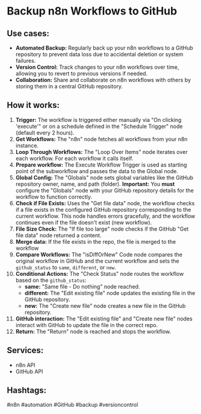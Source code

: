 # Backup n8n Workflows to GitHub

## Use cases:

- **Automated Backup:** Regularly back up your n8n workflows to a GitHub repository to prevent data loss due to accidental deletion or system failures.
- **Version Control:** Track changes to your n8n workflows over time, allowing you to revert to previous versions if needed.
- **Collaboration:** Share and collaborate on n8n workflows with others by storing them in a central GitHub repository.

## How it works:

1.  **Trigger:** The workflow is triggered either manually via "On clicking 'execute'" or on a schedule defined in the "Schedule Trigger" node (default every 2 hours).
2.  **Get Workflows:** The "n8n" node fetches all workflows from your n8n instance.
3.  **Loop Through Workflows:** The "Loop Over Items" node iterates over each workflow. For each workflow it calls itself.
4.  **Prepare workflow:** The Execute Workflow Trigger is used as starting point of the subworkflow and passes the data to the Global node.
5.  **Global Config:** The "Globals" node sets global variables like the GitHub repository owner, name, and path (folder).  **Important:** You **must** configure the "Globals" node with your GitHub repository details for the workflow to function correctly.
6.  **Check if File Exists:** Uses the "Get file data" node, the workflow checks if a file exists in the configured GitHub repository corresponding to the current workflow. This node handles errors gracefully, and the workflow continues even if the file doesn't exist (new workflow).
7.  **File Size Check:**  The "If file too large" node checks if the GitHub "Get file data" node returned a content.
8.  **Merge data:** If the file exists in the repo, the file is merged to the workflow
9.  **Compare Workflows:** The "isDiffOrNew" Code node compares the original workflow in GitHub and the current workflow and sets the `github_status` to `same`, `different`, or `new`.
10. **Conditional Actions:** The "Check Status" node routes the workflow based on the `github_status`:
    -   **same:**  "Same file - Do nothing" node reached.
    -   **different:** The "Edit existing file" node updates the existing file in the GitHub repository.
    -   **new:** The "Create new file" node creates a new file in the GitHub repository.
11. **GitHub interaction:** The "Edit existing file" and "Create new file" nodes interact with GitHub to update the file in the correct repo.
12. **Return:** The "Return" node is reached and stops the workflow.

## Services:

-   n8n API
-   GitHub API

## Hashtags:

#n8n #automation #GitHub #backup #versioncontrol
